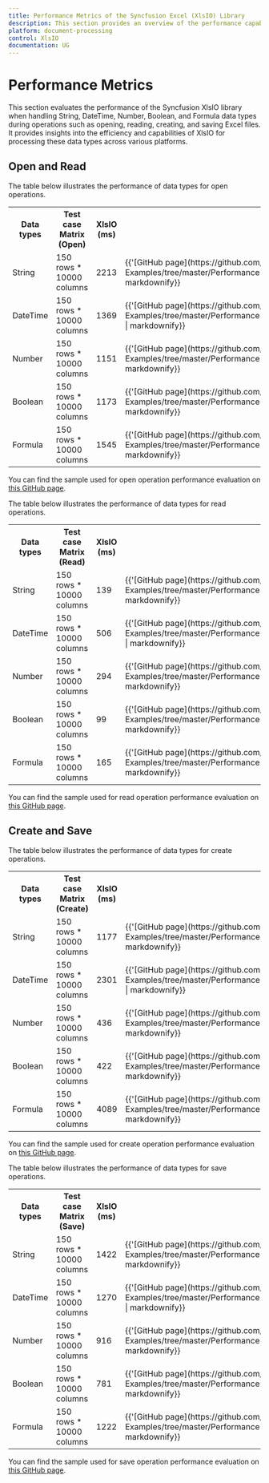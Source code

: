 ```yaml
---
title: Performance Metrics of the Syncfusion Excel (XlsIO) Library
description: This section provides an overview of the performance capabilities of the Syncfusion Excel (XlsIO) Library.
platform: document-processing
control: XlsIO
documentation: UG
---
```


# Performance Metrics

This section evaluates the performance of the Syncfusion XlsIO library when handling String, DateTime, Number, Boolean, and Formula data types during operations such as opening, reading, creating, and saving Excel files. It provides insights into the efficiency and capabilities of XlsIO for processing these data types across various platforms.

## Open and Read

The table below illustrates the performance of data types for open operations.

<table>
  <tr>
    <th>Data types</th>
    <th>Test case Matrix (Open)</th>
    <th>XlsIO (ms)</th>
    <th>Sample</th>
  </tr>
  <tr>
    <td>String</td>
    <td>150 rows * 10000 columns</td>
    <td>2213</td>    
    <td>{{'[GitHub page](https://github.com/SyncfusionExamples/XlsIO-Examples/tree/master/Performance%20Metrics/Open/String%20Data%20Type/.NET/String%20Data%20Type)' | markdownify}}</td>
  </tr>
  <tr>
    <td>DateTime</td>
    <td>150 rows * 10000 columns</td>
    <td>1369</td> 
    <td>{{'[GitHub page](https://github.com/SyncfusionExamples/XlsIO-Examples/tree/master/Performance%20Metrics/Open/DateTime%20Data%20Type/.NET/DateTime%20Data%20Type)' | markdownify}}</td>
  </tr>
  <tr>
    <td>Number</td>
    <td>150 rows * 10000 columns</td>
    <td>1151</td>     
    <td>{{'[GitHub page](https://github.com/SyncfusionExamples/XlsIO-Examples/tree/master/Performance%20Metrics/Open/Number%20Data%20Type/.NET/Number%20Data%20Type)' | markdownify}}</td>
  </tr>
  <tr>
    <td>Boolean</td>
    <td>150 rows * 10000 columns</td>
    <td>1173</td>   
    <td>{{'[GitHub page](https://github.com/SyncfusionExamples/XlsIO-Examples/tree/master/Performance%20Metrics/Open/Boolean%20Data%20Type/.NET/Boolean%20Data%20Type)' | markdownify}}</td>
  </tr>
  <tr>
    <td>Formula</td>
    <td>150 rows * 10000 columns</td>
    <td>1545</td>        
    <td>{{'[GitHub page](https://github.com/SyncfusionExamples/XlsIO-Examples/tree/master/Performance%20Metrics/Open/Formula%20Data%20Type/.NET/Formula%20Data%20Type)' | markdownify}}</td>
  </tr>
</table>

You can find the sample used for open operation performance evaluation on [this GitHub page](https://github.com/SyncfusionExamples/XlsIO-Examples/tree/master/Performance%20Metrics/Open).

The table below illustrates the performance of data types for read operations.

<table>
  <tr>
    <th>Data types</th>
    <th>Test case Matrix (Read)</th>
    <th>XlsIO (ms)</th>
    <th>Sample</th>
  </tr>
  <tr>
    <td>String</td>
    <td>150 rows * 10000 columns</td>
    <td>139</td>    
    <td>{{'[GitHub page](https://github.com/SyncfusionExamples/XlsIO-Examples/tree/master/Performance%20Metrics/Read/String%20Data%20Type/.NET/String%20Data%20Type)' | markdownify}}</td>
  </tr>
  <tr>
    <td>DateTime</td>
    <td>150 rows * 10000 columns</td>
    <td>506</td>    
    <td>{{'[GitHub page](https://github.com/SyncfusionExamples/XlsIO-Examples/tree/master/Performance%20Metrics/Read/DateTime%20Data%20Type/.NET/DateTime%20Data%20Type)' | markdownify}}</td>
  </tr>
  <tr>
    <td>Number</td>
    <td>150 rows * 10000 columns</td>
    <td>294</td>   
    <td>{{'[GitHub page](https://github.com/SyncfusionExamples/XlsIO-Examples/tree/master/Performance%20Metrics/Read/Number%20Data%20Type/.NET/Number%20Data%20Type)' | markdownify}}</td>
  </tr>
  <tr>
    <td>Boolean</td>
    <td>150 rows * 10000 columns</td>
    <td>99</td>    
    <td>{{'[GitHub page](https://github.com/SyncfusionExamples/XlsIO-Examples/tree/master/Performance%20Metrics/Read/Boolean%20Data%20Type/.NET/Boolean%20Data%20Type)' | markdownify}}</td>
  </tr>
  <tr>
    <td>Formula</td>
    <td>150 rows * 10000 columns</td>
    <td>165</td>    
    <td>{{'[GitHub page](https://github.com/SyncfusionExamples/XlsIO-Examples/tree/master/Performance%20Metrics/Read/Formula%20Data%20Type/.NET/Formula%20Data%20Type)' | markdownify}}</td>
  </tr>
</table>

You can find the sample used for read operation performance evaluation on [this GitHub page](https://github.com/SyncfusionExamples/XlsIO-Examples/tree/master/Performance%20Metrics/Read).

## Create and Save

The table below illustrates the performance of data types for create operations.

<table>
  <tr>
    <th>Data types</th>
    <th>Test case Matrix (Create)</th>
    <th>XlsIO (ms)</th>
    <th>Sample</th>
  </tr>
  <tr>
    <td>String</td>
    <td>150 rows * 10000 columns</td>
    <td>1177</td>   
    <td>{{'[GitHub page](https://github.com/SyncfusionExamples/XlsIO-Examples/tree/master/Performance%20Metrics/Create/String%20Data%20Type/.NET/String%20Data%20Type)' | markdownify}}</td>
  </tr>
  <tr>
    <td>DateTime</td>
    <td>150 rows * 10000 columns</td>
    <td>2301</td>  
    <td>{{'[GitHub page](https://github.com/SyncfusionExamples/XlsIO-Examples/tree/master/Performance%20Metrics/Create/DateTime%20Data%20Type/.NET/DateTime%20Data%20Type)' | markdownify}}</td>
  </tr>
  <tr>
    <td>Number</td>
    <td>150 rows * 10000 columns</td>
    <td>436</td>    
    <td>{{'[GitHub page](https://github.com/SyncfusionExamples/XlsIO-Examples/tree/master/Performance%20Metrics/Create/Number%20Data%20Type/.NET/Number%20Data%20Type)' | markdownify}}</td>
  </tr>
  <tr>
    <td>Boolean</td>
    <td>150 rows * 10000 columns</td>
    <td>422</td>     
    <td>{{'[GitHub page](https://github.com/SyncfusionExamples/XlsIO-Examples/tree/master/Performance%20Metrics/Create/Boolean%20Data%20Type/.NET/Boolean%20Data%20Type)' | markdownify}}</td>
  </tr>
  <tr>
    <td>Formula</td>
    <td>150 rows * 10000 columns</td>
    <td>4089</td>    
    <td>{{'[GitHub page](https://github.com/SyncfusionExamples/XlsIO-Examples/tree/master/Performance%20Metrics/Create/Formula%20Data%20Type/.NET/Formula%20Data%20Type)' | markdownify}}</td>
  </tr>
</table>

You can find the sample used for create operation performance evaluation on [this GitHub page](https://github.com/SyncfusionExamples/XlsIO-Examples/tree/master/Performance%20Metrics/Create).

The table below illustrates the performance of data types for save operations.

<table>
  <tr>
    <th>Data types</th>
    <th>Test case Matrix (Save)</th>
    <th>XlsIO (ms)</th>
    <th>Sample</th>
  </tr>
  <tr>
    <td>String</td>
    <td>150 rows * 10000 columns</td>
    <td>1422</td>    
    <td>{{'[GitHub page](https://github.com/SyncfusionExamples/XlsIO-Examples/tree/master/Performance%20Metrics/Save/String%20Data%20Type/.NET/String%20Data%20Type)' | markdownify}}</td>
  </tr>
  <tr>
    <td>DateTime</td>
    <td>150 rows * 10000 columns</td>
    <td>1270</td>   
    <td>{{'[GitHub page](https://github.com/SyncfusionExamples/XlsIO-Examples/tree/master/Performance%20Metrics/Save/DateTime%20Data%20Type/.NET/DateTime%20Data%20Type)' | markdownify}}</td>
  </tr>
  <tr>
    <td>Number</td>
    <td>150 rows * 10000 columns</td>
    <td>916</td>     
    <td>{{'[GitHub page](https://github.com/SyncfusionExamples/XlsIO-Examples/tree/master/Performance%20Metrics/Save/Number%20Data%20Type/.NET/Number%20Data%20Type)' | markdownify}}</td>
  </tr>
  <tr>
    <td>Boolean</td>
    <td>150 rows * 10000 columns</td>
    <td>781</td>     
    <td>{{'[GitHub page](https://github.com/SyncfusionExamples/XlsIO-Examples/tree/master/Performance%20Metrics/Save/Boolean%20Data%20Type/.NET/Boolean%20Data%20Type)' | markdownify}}</td>
  </tr>
  <tr>
    <td>Formula</td>
    <td>150 rows * 10000 columns</td>
    <td>1222</td>    
    <td>{{'[GitHub page](https://github.com/SyncfusionExamples/XlsIO-Examples/tree/master/Performance%20Metrics/Save/Formula%20Data%20Type/.NET/Formula%20Data%20Type)' | markdownify}}</td>
  </tr>
</table>

You can find the sample used for save operation performance evaluation on [this GitHub page](https://github.com/SyncfusionExamples/XlsIO-Examples/tree/master/Performance%20Metrics/Save).